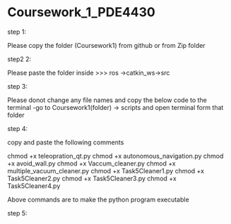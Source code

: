 # Coursework_1_PDE4430
step 1:

Please copy the folder (Coursework1) from github or from Zip folder

step2 2:

Please paste the folder inside >>> ros ->catkin_ws->src

step 3:

Please donot change any file names and copy the below code to the terminal 
-go to Coursework1(folder) -> scripts and open terminal form that folder

step 4:

copy and paste the following comments

chmod +x teleopration_qt.py
chmod +x autonomous_navigation.py
chmod +x avoid_wall.py
chmod +x Vaccum_cleaner.py
chmod +x multiple_vacuum_cleaner.py
chmod +x Task5Cleaner1.py
chmod +x Task5Cleaner2.py
chmod +x Task5Cleaner3.py 
chmod +x Task5Cleaner4.py

Above commands are to make the python program executable

step 5:
